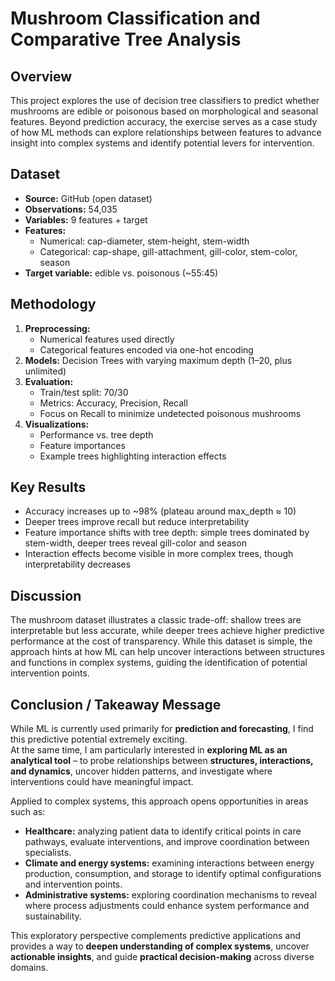 # Mushroom Classification and Comparative Tree Analysis

## Overview
This project explores the use of decision tree classifiers to predict whether mushrooms are edible or poisonous based on morphological and seasonal features. Beyond prediction accuracy, the exercise serves as a case study of how ML methods can explore relationships between features to advance insight into complex systems and identify potential levers for intervention.

## Dataset
- **Source:** GitHub (open dataset)  
- **Observations:** 54,035  
- **Variables:** 9 features + target  
- **Features:**  
  - Numerical: cap-diameter, stem-height, stem-width  
  - Categorical: cap-shape, gill-attachment, gill-color, stem-color, season  
- **Target variable:** edible vs. poisonous (~55:45)  

## Methodology
1. **Preprocessing:**  
   - Numerical features used directly  
   - Categorical features encoded via one-hot encoding  
2. **Models:** Decision Trees with varying maximum depth (1–20, plus unlimited)  
3. **Evaluation:**  
   - Train/test split: 70/30  
   - Metrics: Accuracy, Precision, Recall  
   - Focus on Recall to minimize undetected poisonous mushrooms  
4. **Visualizations:**  
   - Performance vs. tree depth  
   - Feature importances  
   - Example trees highlighting interaction effects  

## Key Results
- Accuracy increases up to ~98% (plateau around max_depth ≈ 10)  
- Deeper trees improve recall but reduce interpretability  
- Feature importance shifts with tree depth: simple trees dominated by stem-width, deeper trees reveal gill-color and season  
- Interaction effects become visible in more complex trees, though interpretability decreases  

## Discussion
The mushroom dataset illustrates a classic trade-off: shallow trees are interpretable but less accurate, while deeper trees achieve higher predictive performance at the cost of transparency. While this dataset is simple, the approach hints at how ML can help uncover interactions between structures and functions in complex systems, guiding the identification of potential intervention points.

## Conclusion / Takeaway Message
While ML is currently used primarily for **prediction and forecasting**, I find this predictive potential extremely exciting.  
At the same time, I am particularly interested in **exploring ML as an analytical tool** – to probe relationships between **structures, interactions, and dynamics**, uncover hidden patterns, and investigate where interventions could have meaningful impact.  

Applied to complex systems, this approach opens opportunities in areas such as:

- **Healthcare:** analyzing patient data to identify critical points in care pathways, evaluate interventions, and improve coordination between specialists.
- **Climate and energy systems:** examining interactions between energy production, consumption, and storage to identify optimal configurations and intervention points.
- **Administrative systems:** exploring coordination mechanisms to reveal where process adjustments could enhance system performance and sustainability.

This exploratory perspective complements predictive applications and provides a way to **deepen understanding of complex systems**, uncover **actionable insights**, and guide **practical decision-making** across diverse domains.
